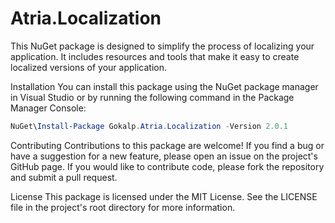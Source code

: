 # Atria.Localization

This NuGet package is designed to simplify the process of localizing your application. It includes resources and tools that make it easy to create localized versions of your application.

Installation
You can install this package using the NuGet package manager in Visual Studio or by running the following command in the Package Manager Console:

```powershell
NuGet\Install-Package Gokalp.Atria.Localization -Version 2.0.1
```

Contributing
Contributions to this package are welcome! If you find a bug or have a suggestion for a new feature, please open an issue on the project's GitHub page. If you would like to contribute code, please fork the repository and submit a pull request.

License
This package is licensed under the MIT License. See the LICENSE file in the project's root directory for more information.
